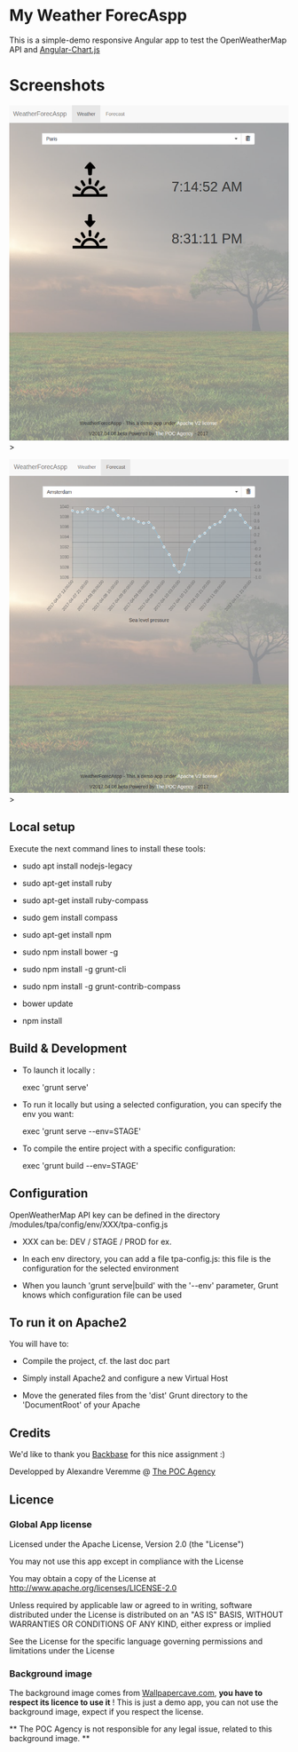 # My Weather ForecAspp

This is a simple-demo responsive Angular app to test the OpenWeatherMap API and [Angular-Chart.js](http://jtblin.github.io/angular-chart.js/)

# Screenshots

![Sunrise and sunset times screen](/app/images/screenshots/sunrise-sunset-screenshot.png?raw=true "Sunrise and sunset times screen")>

![Forecast screen](/app/images/screenshots/forecast-screenshot.png?raw=true "Sunrise and sunset times screen")>

## Local setup

Execute the next command lines to install these tools:

- sudo apt install nodejs-legacy

- sudo apt-get install ruby
- sudo apt-get install ruby-compass
- sudo gem install compass

- sudo apt-get install npm
- sudo npm install bower -g
- sudo npm install -g grunt-cli
- sudo npm install -g grunt-contrib-compass

- bower update
- npm install

## Build & Development

- To launch it locally : 

    exec 'grunt serve'

- To run it locally but using a selected configuration, you can specify the env you want:

    exec 'grunt serve --env=STAGE'


- To compile the entire project with a specific configuration:

    exec 'grunt build --env=STAGE'


## Configuration 

OpenWeatherMap API key can be defined in the directory /modules/tpa/config/env/XXX/tpa-config.js

- XXX can be: DEV / STAGE / PROD for ex.

- In each env directory, you can add a file tpa-config.js: this file is the configuration for the selected environment

- When you launch 'grunt serve|build' with the '--env' parameter, Grunt knows which configuration file can be used


## To run it on Apache2

You will have to:

- Compile the project, cf. the last doc part

- Simply install Apache2 and configure a new Virtual Host

- Move the generated files from the 'dist' Grunt directory to the 'DocumentRoot' of your Apache

## Credits

We'd like to thank you [Backbase](http://www.backbase.com) for this nice assignment :)

Developped by Alexandre Veremme @ [The POC Agency](https://www.the-poc-agency.com)

## Licence

### Global App license 

Licensed under the Apache License, Version 2.0 (the "License")

You may not use this app except in compliance with the License

You may obtain a copy of the License at http://www.apache.org/licenses/LICENSE-2.0

Unless required by applicable law or agreed to in writing, software distributed under the License is distributed on an "AS IS" BASIS, WITHOUT WARRANTIES OR CONDITIONS OF ANY KIND, either express or implied

See the License for the specific language governing permissions and limitations under the License

### Background image

The background image comes from [Wallpapercave.com](http://wallpapercave.com/weather-wallpapers), **you have to respect its licence to use it** ! This is just a demo app, you can not use the background image, expect if you respect the license. 

** The POC Agency is not responsible for any legal issue, related to this background image. **